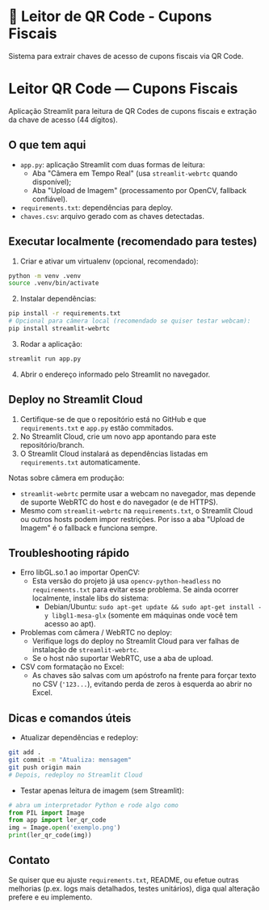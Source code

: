 # 📱 Leitor de QR Code - Cupons Fiscais

Sistema para extrair chaves de acesso de cupons fiscais via QR Code.

# Leitor QR Code — Cupons Fiscais

Aplicação Streamlit para leitura de QR Codes de cupons fiscais e extração da chave de acesso (44 dígitos).

## O que tem aqui
- `app.py`: aplicação Streamlit com duas formas de leitura:
   - Aba "Câmera em Tempo Real" (usa `streamlit-webrtc` quando disponível);
   - Aba "Upload de Imagem" (processamento por OpenCV, fallback confiável).
- `requirements.txt`: dependências para deploy.
- `chaves.csv`: arquivo gerado com as chaves detectadas.

## Executar localmente (recomendado para testes)
1. Criar e ativar um virtualenv (opcional, recomendado):

```bash
python -m venv .venv
source .venv/bin/activate
```

2. Instalar dependências:

```bash
pip install -r requirements.txt
# Opcional para câmera local (recomendado se quiser testar webcam):
pip install streamlit-webrtc
```

3. Rodar a aplicação:

```bash
streamlit run app.py
```

4. Abrir o endereço informado pelo Streamlit no navegador.

## Deploy no Streamlit Cloud
1. Certifique-se de que o repositório está no GitHub e que `requirements.txt` e `app.py` estão commitados.
2. No Streamlit Cloud, crie um novo app apontando para este repositório/branch.
3. O Streamlit Cloud instalará as dependências listadas em `requirements.txt` automaticamente.

Notas sobre câmera em produção:
- `streamlit-webrtc` permite usar a webcam no navegador, mas depende de suporte WebRTC do host e do navegador (e de HTTPS).
- Mesmo com `streamlit-webrtc` na `requirements.txt`, o Streamlit Cloud ou outros hosts podem impor restrições. Por isso a aba "Upload de Imagem" é o fallback e funciona sempre.

## Troubleshooting rápido
- Erro libGL.so.1 ao importar OpenCV:
   - Esta versão do projeto já usa `opencv-python-headless` no `requirements.txt` para evitar esse problema. Se ainda ocorrer localmente, instale libs do sistema:
      - Debian/Ubuntu: `sudo apt-get update && sudo apt-get install -y libgl1-mesa-glx` (somente em máquinas onde você tem acesso ao apt).
- Problemas com câmera / WebRTC no deploy:
   - Verifique logs do deploy no Streamlit Cloud para ver falhas de instalação de `streamlit-webrtc`.
   - Se o host não suportar WebRTC, use a aba de upload.
- CSV com formatação no Excel:
   - As chaves são salvas com um apóstrofo na frente para forçar texto no CSV (`'123...`), evitando perda de zeros à esquerda ao abrir no Excel.

## Dicas e comandos úteis
- Atualizar dependências e redeploy:

```bash
git add .
git commit -m "Atualiza: mensagem"
git push origin main
# Depois, redeploy no Streamlit Cloud
```

- Testar apenas leitura de imagem (sem Streamlit):

```python
# abra um interpretador Python e rode algo como
from PIL import Image
from app import ler_qr_code
img = Image.open('exemplo.png')
print(ler_qr_code(img))
```

## Contato
Se quiser que eu ajuste `requirements.txt`, README, ou efetue outras melhorias (p.ex. logs mais detalhados, testes unitários), diga qual alteração prefere e eu implemento.